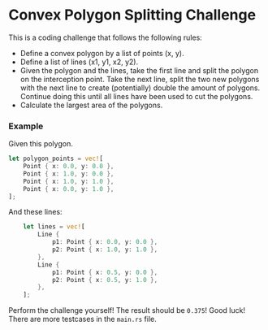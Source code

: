 # Convex Polygon Splitting Challenge

This is a coding challenge that follows the following rules:
- Define a convex polygon by a list of points (x, y).
- Define a list of lines (x1, y1, x2, y2).
- Given the polygon and the lines, take the first line and split the polygon on the interception point. Take the next line, split the two new polygons with the next line to create (potentially) double the amount of polygons. Continue doing this until all lines have been used to cut the polygons.
- Calculate the largest area of the polygons.

### Example

Given this polygon.
```rust
let polygon_points = vec![
    Point { x: 0.0, y: 0.0 },
    Point { x: 1.0, y: 0.0 },
    Point { x: 1.0, y: 1.0 },
    Point { x: 0.0, y: 1.0 },
];
```

And these lines:
```rust
    let lines = vec![
        Line {
            p1: Point { x: 0.0, y: 0.0 },
            p2: Point { x: 1.0, y: 1.0 },
        },
        Line {
            p1: Point { x: 0.5, y: 0.0 },
            p2: Point { x: 0.5, y: 1.0 },
        },
    ];
```

Perform the challenge yourself! The result should be `0.375`! Good luck! There are more testcases in the `main.rs` file.
